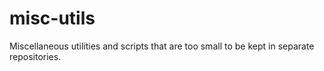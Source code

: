 misc-utils
==========

Miscellaneous utilities and scripts that are too small to be kept in separate repositories.
